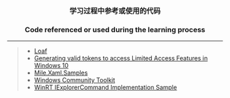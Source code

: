 ### <p align="center">学习过程中参考或使用的代码</p>
### <p align="center">Code referenced or used during the learning process</p>

------

> * [Loaf](https://github.com/DinoChan/Loaf)&emsp;
> * [Generating valid tokens to access Limited Access Features in Windows 10](https://www.withinrafael.com/2021/01/04/generating-valid-tokens-to-access-limited-access-features-in-windows-10)&emsp;
> * [Mile.Xaml.Samples](https://github.com/ProjectMile/Mile.Xaml.Samples)&emsp;
> * [Windows Community Toolkit](https://github.com/CommunityToolkit/WindowsCommunityToolkit)&emsp;
> * [WinRT IExplorerCommand Implementation Sample](https://github.com/roxk/WinRTExplorerCommandSample)&emsp;
